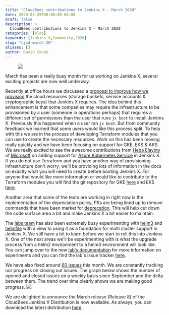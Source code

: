 ```yaml
---
title: "CloudBees contributions to Jenkins X - March 2020"
date: 2020-03-25T00:00:00-00:00
draft: false
description: >
  CloudBees contributions to Jenkins X - March 2020
categories: [blog]
keywords: [Jenkins X,Community,2020]
slug: "cjxd-march-20"
aliases: []
author: David Conde
---
```


<figure>
<img src="/images/logo/cloudbees.png"/>
</figure>

March has been a really busy month for us working on Jenkins X, several exciting projects are now well underway.

Recently at office hours we discussed a [proposal to improve how we provision](https://github.com/jenkins-x/enhancements/tree/master/proposals/3) the cloud resources (storage buckets, service accounts & cryptographic keys) that Jenkins X requires.
The idea behind this enhancement is that some companies may require the infrastructure to be provisioned by a user (someone in operations perhaps) that requires a different set of permissions than the user that runs `jx boot` to install Jenkins X.
Previously this happened when a user ran `jx boot`. But from community feedback we learned that some users would like this process split.
To help with this we are in the process of developing Terraform modules that you can use to create the necessary resources.
Work on this has been moving really quickly and we have been focusing on support for GKE, EKS & AKS.
We are really excited to see the awesome contributions from [Heba Elayoty](https://github.com/helayoty) of [Microsoft](https://www.microsoft.com) on adding support for [Azure Kubernetes Service](https://docs.microsoft.com/en-us/azure/aks/) in Jenkins X.
If you do not use Terraform and you have another way of provisioning infrastructure don't worry, we'll be providing lots of information in the docs on exactly what you will need to create before booting Jenkins X.
For anyone that would like more information or would like to contribute to the Terraform modules you will find the git repository for GKE [here](https://github.com/jenkins-x/terraform-google-jx) and EKS [here](https://github.com/jenkins-x/terraform-aws-eks-jx).

Another area that some of the team are working in right now is the implementation of the depreciation policy, PRs are being lined up to remove commands that have been market for [deprecation](https://jenkins-x.io/commands/deprecation/). This will help cut down the code surface area a bit and make Jenkins X a bit easier to maintain.

The [labs team](https://github.com/jenkins-x-labs) has also been extremely busy experimenting with [helm3](https://helm.sh/blog/helm-3-released/) and [helmfile](https://github.com/roboll/helmfile) with a view to using it as a foundation for multi cluster support in Jenkins X.
We still have a bit to learn before we start to roll this into Jenkins X. One of the next areas we'll be experimenting with is what the upgrade process from a helm2 environment to a helm3 environment will look like.
You can jump over to the new [lab's documentation](https://jenkins-x.io/docs/labs/) for more information on experiments and you can find the lab's issue tracker [here](https://github.com/jenkins-x-labs/issues/issues).

We have also fixed around [60 issues](https://github.com/jenkins-x/jx/issues?q=is%3Aissue+is%3Aclosed+updated%3A2020-03-01..2020-03-25+-label%3Alifecycle%2Frotten+) this month.
We are constantly tracking our progress on closing out issues. The graph below shows the number of opened and closed issues on a weekly basis since September and the delta between them.
The trend over time clearly shows we are making good progress.
<img src="/images/march-fixes-graph.png"/>

We are delighted to announce the March release (Release 8) of the CloudBees Jenkins X Distribution is now available. As always, you can download the latest distribution [here](https://www.cloudbees.com/products/cloudbees-jenkins-x-distribution/download).
